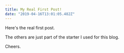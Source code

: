 ```yaml
---
title: My Real First Post!
date: "2019-04-16T13:01:05.482Z"
---
```


Here's the real first post.

The others are just part of the starter I used for this blog.

Cheers.